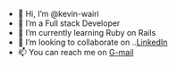 - 👋 Hi, I’m @kevin-wairi
- 👀 I’m a Full stack Developer
- 🌱 I’m currently learning Ruby on Rails
- 💞️ I’m looking to collaborate on ..[LinkedIn](https://www.linkedin.com/in/kevin-wairi-974904142)
- 📫 You can reach me on [G-mail](kevinwairi@gmail.com)

<!---
kevin-wairi/kevin-wairi is a ✨ special ✨ repository because its `README.md` (this file) appears on your GitHub profile.
You can click the Preview link to take a look at your changes.
--->
